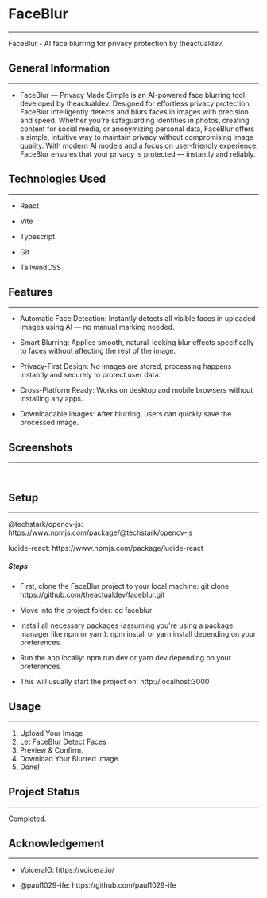 <h1>FaceBlur</h1>
<hr><p>FaceBlur - AI face blurring for privacy protection by theactualdev.</p><h2>General Information</h2>
<hr><ul>
<li>FaceBlur — Privacy Made Simple is an AI-powered face blurring tool developed by theactualdev. Designed for effortless privacy protection, FaceBlur intelligently detects and blurs faces in images with precision and speed. Whether you're safeguarding identities in photos, creating content for social media, or anonymizing personal data, FaceBlur offers a simple, intuitive way to maintain privacy without compromising image quality. With modern AI models and a focus on user-friendly experience, FaceBlur ensures that your privacy is protected — instantly and reliably.</li>
</ul><h2>Technologies Used</h2>
<hr><ul>
<li>React</li>
</ul><ul>
<li>Vite</li>
</ul><ul>
<li>Typescript</li>
</ul><ul>
<li>Git</li>
</ul><ul>
<li>TailwindCSS</li>
</ul><h2>Features</h2>
<hr><ul>
<li>Automatic Face Detection: Instantly detects all visible faces in uploaded images using AI — no manual marking needed.</li>
</ul><ul>
<li>Smart Blurring: Applies smooth, natural-looking blur effects specifically to faces without affecting the rest of the image.</li>
</ul><ul>
<li>Privacy-First Design: No images are stored; processing happens instantly and securely to protect user data.</li>
</ul><ul>
<li>Cross-Platform Ready: Works on desktop and mobile browsers without installing any apps.</li>
</ul><ul>
<li>Downloadable Images: After blurring, users can quickly save the processed image.</li>
</ul><h2>Screenshots</h2>
<hr><p><img src="https://faceblur-theactualdev.vercel.app/mobile.jpeg" alt=""></p><p><img src="https://faceblur-theactualdev.vercel.app/desktop.png" alt=""></p><h2>Setup</h2>
<hr><p>@techstark/opencv-js: https://www.npmjs.com/package/@techstark/opencv-js</p>
<p>lucide-react:
https://www.npmjs.com/package/lucide-react</p><h5>Steps</h5><ul>
<li>First, clone the FaceBlur project to your local machine: git clone https://github.com/theactualdev/faceblur.git</li>
</ul><ul>
<li>Move into the project folder: cd faceblur</li>
</ul><ul>
<li>Install all necessary packages (assuming you're using a package manager like npm or yarn): npm install or yarn install depending on your preferences.</li>
</ul><ul>
<li>Run the app locally: npm run dev or yarn dev depending on your preferences.</li>
</ul><ul>
<li>This will usually start the project on: http://localhost:3000</li>
</ul><h2>Usage</h2>
<hr><ol>
<li>Upload Your Image</li>
<li>Let FaceBlur Detect Faces</li>
<li>Preview &amp; Confirm.</li>
<li>Download Your Blurred Image.</li>
<li>Done!</li>
</ol><h2>Project Status</h2>
<hr><p>Completed.</p><h2>Acknowledgement</h2>
<hr><ul>
<li>VoiceraIO: https://voicera.io/</li>
</ul><ul>
<li>@paul1029-ife: https://github.com/paul1029-ife</li>
</ul>